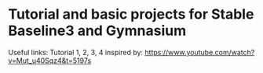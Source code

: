 # Tutorial and basic projects for Stable Baseline3 and Gymnasium

Useful links:
Tutorial 1, 2, 3, 4 inspired by:
https://www.youtube.com/watch?v=Mut_u40Sqz4&t=5197s 
